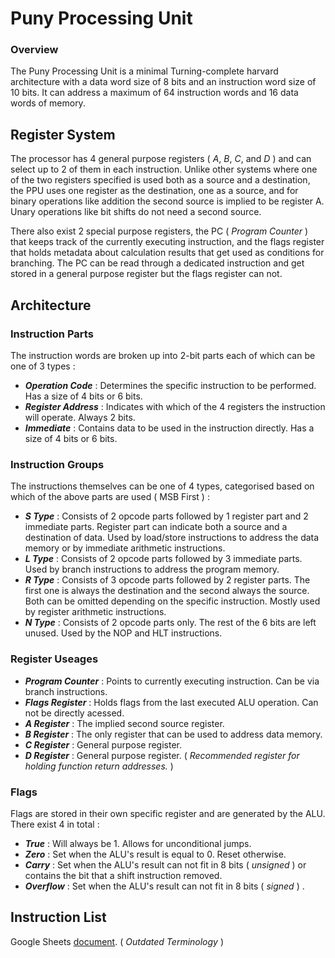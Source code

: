 # Puny Processing Unit

### Overview

The Puny Processing Unit is a minimal Turning-complete harvard architecture with a data word size of 8 bits and an instruction word size of 10 bits. It can address a maximum of 64 instruction words and 16 data words of memory.

## Register System

The processor has 4 general purpose registers ( *A*, *B*, *C*, and *D* ) and can select up to 2 of them in each instruction. Unlike other systems where one of the two registers specified is used both as a source and a destination, the PPU uses one register as the destination, one as a source, and for binary operations like addition the second source is implied to be register A. Unary operations like bit shifts do not need a second source.  
  
There also exist 2 special purpose registers, the PC ( *Program Counter* )  that keeps track of the currently executing instruction, and the flags register that holds metadata about calculation results that get used as conditions for branching. The PC can be read through a dedicated instruction and get stored in a general purpose register but the flags register can not.

## Architecture

### Instruction Parts

The instruction words are broken up into 2-bit parts each of which can be one of 3 types :
- ***Operation Code*** : Determines the specific instruction to be performed. Has a size of 4 bits or 6 bits.
- ***Register Address*** : Indicates with which of the 4 registers the instruction will operate. Always 2 bits.
- ***Immediate*** : Contains data to be used in the instruction directly. Has a size of 4 bits or 6 bits.

### Instruction Groups

The instructions themselves can be one of 4 types, categorised based on which of the above parts are used ( MSB First ) :
- ***S Type*** : Consists of 2 opcode parts followed by 1 register part and 2 immediate parts. Register part can indicate both a source and a destination of data. Used by load/store instructions to address the data memory or by immediate arithmetic instructions.
- ***L Type*** : Consists of 2 opcode parts followed by 3 immediate parts. Used by branch instructions to address the program memory.
- ***R Type*** : Consists of 3 opcode parts followed by 2 register parts. The first one is always the destination and the second always the source. Both can be omitted depending on the specific instruction. Mostly used by register arithmetic instructions.
- ***N Type*** : Consists of 2 opcode parts only. The rest of the 6 bits are left unused. Used by the NOP and HLT instructions.

### Register Useages

- ***Program Counter*** : Points to currently executing instruction. Can be via branch instructions.
- ***Flags Register*** : Holds flags from the last executed ALU operation. Can not be directly acessed.
- ***A Register*** : The implied second source register.
- ***B Register*** : The only register that can be used to address data memory.
- ***C Register*** : General purpose register.
- ***D Register*** : General purpose register. ( *Recommended register for holding function return addresses.* )

### Flags

Flags are stored in their own specific register and are generated by the ALU. There exist 4 in total :
- ***True*** : Will always be 1. Allows for unconditional jumps.
- ***Zero*** : Set when the ALU's result is equal to 0. Reset otherwise.
- ***Carry*** : Set when the ALU's result can not fit in 8 bits ( *unsigned* ) or contains the bit that a shift instruction removed.
- ***Overflow*** : Set when the ALU's result can not fit in 8 bits ( *signed* ) .

## Instruction List

Google Sheets [document](https://docs.google.com/spreadsheets/d/1_gcTCpBKGeM89a37Rxb8PIeris02Dp2Df4ftqjP5rlE/edit?usp=sharing). ( *Outdated Terminology* )